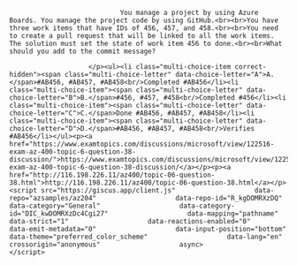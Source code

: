 <p class="card-text">
							
								You manage a project by using Azure Boards. You manage the project code by using GitHub.<br><br>You have three work items that have IDs of 456, 457, and 458.<br><br>You need to create a pull request that will be linked to all the work items. The solution must set the state of work item 456 to done.<br><br>What should you add to the commit message?
							
						</p><ul><li class="multi-choice-item correct-hidden"><span class="multi-choice-letter" data-choice-letter="A">A.</span>#AB456, #AB457, #AB458<br/>Completed #AB456</li><li class="multi-choice-item"><span class="multi-choice-letter" data-choice-letter="B">B.</span>#456, #457, #458<br/>Completed #456</li><li class="multi-choice-item"><span class="multi-choice-letter" data-choice-letter="C">C.</span>Done #AB456, #AB457, #AB458</li><li class="multi-choice-item"><span class="multi-choice-letter" data-choice-letter="D">D.</span>#AB456, #AB457, #AB458<br/>Verifies #AB456</li></ul><p><a href="https://www.examtopics.com/discussions/microsoft/view/122516-exam-az-400-topic-6-question-38-discussion/">https://www.examtopics.com/discussions/microsoft/view/122516-exam-az-400-topic-6-question-38-discussion/</a></p><p><a href="http://116.198.226.11/az400/topic-06-question-38.html">http://116.198.226.11/az400/topic-06-question-38.html</a></p><script src="https://giscus.app/client.js"                    data-repo="azsamples/az204"                    data-repo-id="R_kgDOMRXzDQ"                    data-category="General"                    data-category-id="DIC_kwDOMRXzDc4Cgi27"                    data-mapping="pathname"                    data-strict="1"                    data-reactions-enabled="0"                    data-emit-metadata="0"                    data-input-position="bottom"                    data-theme="preferred_color_scheme"                    data-lang="en"                    crossorigin="anonymous"                    async>                    </script>